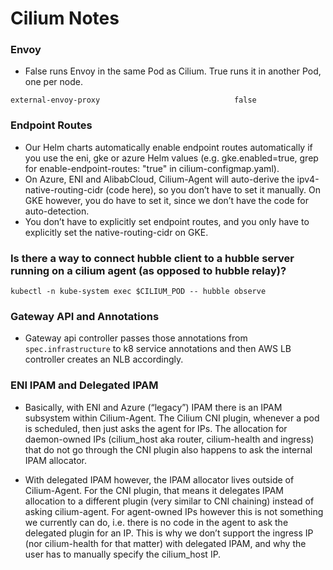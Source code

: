 # Cilium Notes

### Envoy
- False runs Envoy in the same Pod as Cilium. True runs it in another Pod, one per node.

```
external-envoy-proxy                              false
```
### Endpoint Routes
- Our Helm charts automatically enable endpoint routes automatically if you use the eni, gke or azure Helm values (e.g. gke.enabled=true, grep for enable-endpoint-routes: "true" in cilium-configmap.yaml).
- On Azure, ENI and AlibabCloud, Cilium-Agent will auto-derive the ipv4-native-routing-cidr (code here), so you don’t have to set it manually. On GKE however, you do have to set it, since we don’t have the code for auto-detection.
- You don’t have to explicitly set endpoint routes, and you only have to explicitly set the native-routing-cidr on GKE.

### Is there a way to connect hubble client to a hubble server running on a cilium agent (as opposed to hubble relay)?
```
kubectl -n kube-system exec $CILIUM_POD -- hubble observe
```

### Gateway API and Annotations
- Gateway api controller passes those annotations from `spec.infrastructure` to k8 service annotations and then AWS LB controller creates an NLB accordingly.

### ENI IPAM and Delegated IPAM

- Basically, with ENI and Azure (“legacy”) IPAM there is an IPAM subsystem within Cilium-Agent. The Cilium CNI plugin, whenever a pod is scheduled, then just asks the agent for IPs. The allocation for daemon-owned IPs (cilium_host aka router, cilium-health and ingress) that do not go through the CNI plugin also happens to ask the internal IPAM allocator.

- With delegated IPAM however, the IPAM allocator lives outside of Cilium-Agent. For the CNI plugin, that means it delegates IPAM allocation to a different plugin (very similar to CNI chaining) instead of asking cilium-agent. For agent-owned IPs however this is not something we currently can do, i.e. there is no code in the agent to ask the delegated plugin for an IP. This is why we don’t support the ingress IP (nor cilium-health for that matter) with delegated IPAM, and why the user has to manually specify the cilium_host IP.